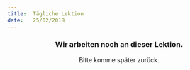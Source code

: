 ```yaml
---
title:  Tägliche Lektion
date:   25/02/2018
---
```


### <center>Wir arbeiten noch an dieser Lektion.</center>
<center>Bitte komme später zurück.</center>